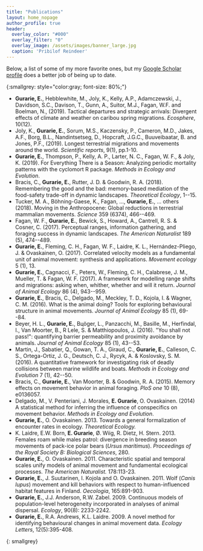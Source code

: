 ```yaml
---
title: "Publications"
layout: home_nopage
author_profile: true
header:
  overlay_color: "#000"
  overlay_filter: "0"
  overlay_image: /assets/images/banner_large.jpg
  caption: 'Pribilof Reindeer'
---
```

  
Below, a list of some of my more favorite ones, but my [Google Scholar profile](https://scholar.google.com/citations?user=d_G0tbAAAAAJ&hl=en) does a better job of being up to date.

{:smallgrey: style="color:gray; font-size: 80%;"}

* **Gurarie, E.**, Hebblewhite, M., Joly, K., Kelly, A.P., Adamczewski, J., Davidson, S.C., Davison, T., Gunn, A., Suitor, M.J., Fagan, W.F. and Boelman, N., (2019). Tactical departures and strategic arrivals: Divergent effects of climate and weather on caribou spring migrations. _Ecosphere_, 10(12).
* Joly, K., **Gurarie, E.**, Sorum, M.S., Kaczensky, P., Cameron, M.D., Jakes, A.F., Borg, B.L., Nandintsetseg, D., Hopcraft, J.G.C., Buuveibaatar, B. and Jones, P.F., (2019). Longest terrestrial migrations and movements around the world. _Scientific reports_, 9(1), pp.1-10.
* **Gurarie, E.**, Thompson, P., Kelly, A. P., Larter, N. C., Fagan, W. F., & Joly, K. (2019). For Everything There is a Season: Analyzing periodic mortality patterns with the cyclomort R package. *Methods in Ecology and Evolution*.
* Bracis, C., **Gurarie, E.**, Rutter, J. D. & Goodwin, R. A. (2018). Remembering the good and the bad: memory-based mediation of the food-safety trade-off in dynamic landscapes. _Theoretical Ecology_, 1--15. 
* Tucker, M. A., Böhning-Gaese, K., Fagan, ..., **Gurarie, E.**, ... others (2018). Moving in the Anthropocene: Global reductions in terrestrial mammalian movements. _Science_ 359 (6374), 466--469. 
* Fagan, W. F., **Gurarie, E.**, Bewick, S., Howard, A., Cantrell, R. S. & Cosner, C. (2017). Perceptual ranges, information gathering, and foraging success in dynamic landscapes. _The American Naturalist_ 189 (5), 474--489. 
* **Gurarie, E.**, Fleming, C. H., Fagan, W. F., Laidre, K. L., Hernández-Pliego, J. & Ovaskainen, O. (2017). Correlated velocity models as a fundamental unit of animal movement: synthesis and applications. _Movement ecology_ 5 (1), 13. 
* **Gurarie, E.**, Cagnacci, F., Peters, W., Fleming, C. H., Calabrese, J. M., Mueller, T. & Fagan, W. F. (2017). A framework for modelling range shifts and migrations: asking when, whither, whether and will it return. _Journal of Animal Ecology_ 86 (4), 943--959. 
* **Gurarie, E.**, Bracis, C., Delgado, M., Meckley, T. D., Kojola, I. & Wagner, C. M. (2016). What is the animal doing? Tools for exploring behavioural structure in animal movements. _Journal of Animal Ecology_ 85 (1), 69--84. 
* Beyer, H. L., **Gurarie, E.**, Bцöger, L., Panzacchi, M., Basille, M., Herfindal, I., Van Moorter, B., R Lele, S. & Matthiopoulos, J. (2016). "You shall not pass!": quantifying barrier permeability and proximity avoidance by animals. _Journal of Animal Ecology_ 85 (1), 43--53. 
* Martin, J., Sabatier, Q., Gowan, T. A., Giraud, C., **Gurarie, E.**, Calleson, C. S., Ortega-Ortiz, J. G., Deutsch, C. J., Rycyk, A. & Koslovsky, S. M. (2016). A quantitative framework for investigating risk of deadly collisions between marine wildlife and boats. _Methods in Ecology and Evolution_ 7 (1), 42--50. 
* Bracis, C., **Gurarie, E.**, Van Moorter, B. & Goodwin, R. A. (2015). Memory effects on movement behavior in animal foraging. _PloS one_ 10 (8), e0136057. 
* Delgado, M., V. Penteriani, J. Morales, **E. Gurarie**, O. Ovaskainen. (2014) A statistical method for inferring the influence of conspecifics on movement behavior. _Methods in Ecology and Evolution_.
*  **Gurarie, E.**, O. Ovaskainen. 2013\. Towards a general formalization of encounter rates in ecology. _Theoretical Ecology._
*   K. Laidre, E.W. Born, **E. Gurarie**, Ø. Wiig, R. Dietz, H. Stern. 2013\. Females roam while males patrol: divergence in breeding season movements of pack-ice polar bears (_Ursus maritimus_). _Proceedings of the Royal Society B: Biological Sciences_, 280.
*   **Gurarie, E.**, O. Ovaskainen. 2011\. Characteristic spatial and temporal scales unify models of animal movement and fundamental ecological processes. _The American Naturalist._ 178:113-23.
*   **Gurarie, E.**, J. Suutarinen, I. Kojola and O. Ovaskainen. 2011\. Wolf (_Canis lupus_) movement and kill behaviors with respect to human-influenced habitat features in Finland. _Oecologia_, 165:891-903.
*   **Gurarie, E.**, J.J. Anderson, R.W. Zabel. 2009\. Continuous models of population-level heterogeneity incorporated in analyses of animal dispersal. _Ecology_, 90(8): 2233-2242.
*   **Gurarie, E.**, R.A. Andrews, K.L. Laidre. 2009\. A novel method for identifying behavioural changes in animal movement data. _Ecology Letters_, 12(5):395-408.

{: smallgrey}